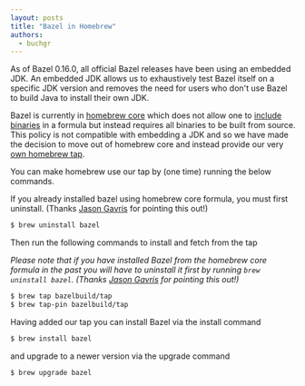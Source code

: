```yaml
---
layout: posts
title: "Bazel in Homebrew"
authors:
  - buchgr
---
```


As of Bazel 0.16.0, all official Bazel releases have been using an embedded JDK.
An embedded JDK allows us to exhaustively test Bazel itself on a specific JDK
version and removes the need for users who don't use Bazel to build Java to
install their own JDK.

Bazel is currently in [homebrew core](https://github.com/homebrew/homebrew-core)
which does not allow one to [include binaries](https://github.com/Homebrew/brew/blob/master/docs/Acceptable-Formulae.md#we-dont-like-binary-formulae)
in a formula but instead requires all binaries to be built from source. This
policy is not compatible with embedding a JDK and so we have made the decision
to move out of homebrew core and instead provide our very
[own homebrew tap](https://github.com/bazelbuild/homebrew-tap).

You can make homebrew use our tap by (one time) running the below commands.

If you already installed bazel using homebrew core formula, you must first 
uninstall.
(Thanks [Jason Gavris](https://github.com/jgavris) for pointing this out!)

```bash
$ brew uninstall bazel
```

Then run the following commands to install and fetch from the tap

_Please note that if you have installed Bazel from the homebrew core formula in
the past you will have to uninstall it first by running `brew uninstall bazel`.
(Thanks [Jason Gavris](https://github.com/jgavris) for pointing this out!)_

```bash
$ brew tap bazelbuild/tap
$ brew tap-pin bazelbuild/tap
```

Having added our tap you can install Bazel via the install command

```bash
$ brew install bazel
```

and upgrade to a newer version via the upgrade command

```bash
$ brew upgrade bazel
```

